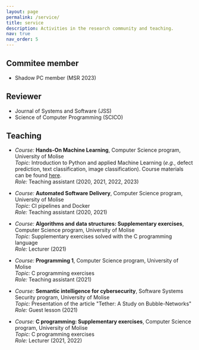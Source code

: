 ```yaml
---
layout: page
permalink: /service/
title: service
description: Activities in the research community and teaching.
nav: true
nav_order: 5
---
```


## Commitee member

* Shadow PC member (MSR 2023)

## Reviewer

* Journal of Systems and Software (JSS)
* Science of Computer Programming (SCICO)

## Teaching

* _Course:_ **Hands-On Machine Learning**, Computer Science program, University of Molise \
  _Topic:_ Introduction to Python and applied Machine Learning (_e.g._, defect prediction, text classification, image classification). Course materials can be found <a href="https://github.com/grosa1/hands-on-ml-tutorials" target="_blank">here</a>. \
  _Role:_ Teaching assistant (2020, 2021, 2022, 2023)

* _Course:_ **Automated Software Delivery**, Computer Science program, University of Molise \
  _Topic:_ CI pipelines and Docker \
  _Role:_ Teaching assistant (2020, 2021)

* _Course:_ **Algorithms and data structures: Supplementary exercises**, Computer Science program, University of Molise \
  _Topic:_ Supplementary exercises solved with the C programming language \
  _Role:_ Lecturer (2021)

* _Course:_ **Programming 1**, Computer Science program, University of Molise \
  _Topic:_ C programming exercises \
  _Role:_ Teaching assistant (2021)

* _Course:_ **Semantic intelligence for cybersecurity**, Software Systems Security program, University of Molise \
  _Topic:_ Presentation of the article "Tether: A Study on Bubble-Networks" \
  _Role:_ Guest lesson (2021)

* _Course:_ **C programming: Supplementary exercises**, Computer Science program, University of Molise \
  _Topic:_ C programming exercises \
  _Role:_ Lecturer (2021, 2022)